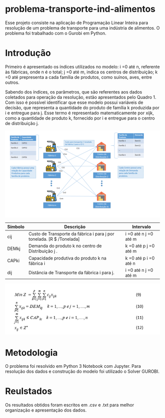 # problema-transporte-ind-alimentos
Esse projeto consiste na aplicação de Programação Linear Inteira para resolução de um problema de transporte para uma indústria de alimentos. O problema foi trabalhado com o Gurobi em Python. 

# Introdução

Primeiro é apresentado os índices utilizados no modelo:
i =0 até n, referente às fábricas, onde n é o total;
j =0 até m, indica os centros de distribuição; 
k =0 até prepresenta a cada família de produtos, como suínos, aves, entre outros. 

Sabendo dos índices, os parâmetros, que são referentes aos dados coletados para operação da resolução, estão apresentados pelo Quadro 1. Com isso é possível identificar que esse modelo possui variáveis de decisão, que representa a quantidade do produto de família k produzida por i e entregue para j.  Esse termo é representado matematicamente por xijk, como a quantidade de produto k, fornecido por i e entregue para o centro de distribuição j. 

![Getting Started](./Diagrama.png)


| Símbolo | Descrição                                                           | Intervalo             |
|---------|---------------------------------------------------------------------|-----------------------|
| cij     | Custo de Transporte da fábrica i para j por tonelada. [R $ /Tonelada] | i =0 até n j =0 até m |
| DEMkj   | Demanda do produto k no centro de Distribuição j .                  | k =0 até p j =0 até m |
| CAPki   | Capacidade produtiva do produto k na fábrica i                      | k =0 até p i =0 até n |
| dij     | Distância de Transporte da fábrica i para j.                        | i =0 até n j =0 até m |

![Getting Started](./Equacoes.png)



# Metodologia

O problema foi resolvido em Python 3 Notebook com Jupyter. Para resolução dos dados e construção do modelo foi utilizado o Solver GUROBI. 


# Reulstados

Os resultados obtidos foram escritos em .csv e .txt para melhor organização e apresentação dos dados. 
